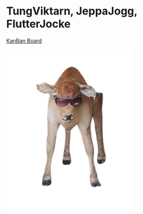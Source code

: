 
# TungViktarn, JeppaJogg, FlutterJocke

[KanBan Board](https://github.com/orgs/Ett-bra-team-som-samarbetar-bra/projects/1/views/1)

![:kalv:](Misc/kalv.png)